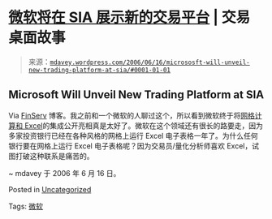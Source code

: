 <!--yml

category: 未分类

date: 2024-05-18 06:17:38

-->

# [微软将在 SIA 展示新的交易平台](https://mdavey.wordpress.com/2006/06/16/micrososft-will-unveil-new-trading-platform-at-sia/#0001-01-01) | 交易桌面故事

> 来源：[`mdavey.wordpress.com/2006/06/16/micrososft-will-unveil-new-trading-platform-at-sia/#0001-01-01`](https://mdavey.wordpress.com/2006/06/16/micrososft-will-unveil-new-trading-platform-at-sia/#0001-01-01)

## Microsoft Will Unveil New Trading Platform at SIA

Via [FinServ](http://blogs.msdn.com/finserv_blog/archive/2006/06/15/632246.aspx) 博客。我之前和一个微软的人聊过这个，所以看到微软终于将[网格计算和 Excel](http://seattlepi.nwsource.com/business/273943_msftrading15.html)的集成公开亮相真是太好了。微软在这个领域还有很长的路要走，因为多家投资银行已经在各种风格的网格上运行 Excel 电子表格一年了。为什么任何银行要在网格上运行 Excel 电子表格呢？因为交易员/量化分析师喜欢 Excel，试图打破这种联系是痛苦的。

~ mdavey 于 2006 年 6 月 16 日。

Posted in [Uncategorized](https://mdavey.wordpress.com/category/uncategorized/)

Tags: [微软](https://mdavey.wordpress.com/tag/microsoft/)
